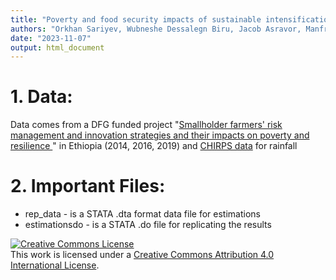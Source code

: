 ```yaml
---
title: "Poverty and food security impacts of sustainable intensification: evidence from Ethiopia."
authors: "Orkhan Sariyev, Wubneshe Dessalegn Biru, Jacob Asravor, Manfred Zeller"
date: "2023-11-07"
output: html_document
---
```


# 1. Data:
Data comes from a DFG  funded project "[Smallholder farmers' risk management and innovation strategies and their impacts on poverty and resilience ](https://gepris.dfg.de/gepris/projekt/234398257?language=en)" in Ethiopia (2014, 2016, 2019) and [CHIRPS data](https://www.chc.ucsb.edu/data/chirps) for rainfall

# 2. Important Files:
* rep_data - is a STATA .dta  format data file for estimations
* estimationsdo - is a STATA .do file for replicating the results 

<a rel="license" href="http://creativecommons.org/licenses/by/4.0/"><img alt="Creative Commons License" style="border-width:0" src="https://i.creativecommons.org/l/by/4.0/88x31.png" /></a><br />This work is licensed under a <a rel="license" href="http://creativecommons.org/licenses/by/4.0/">Creative Commons Attribution 4.0 International License</a>.
